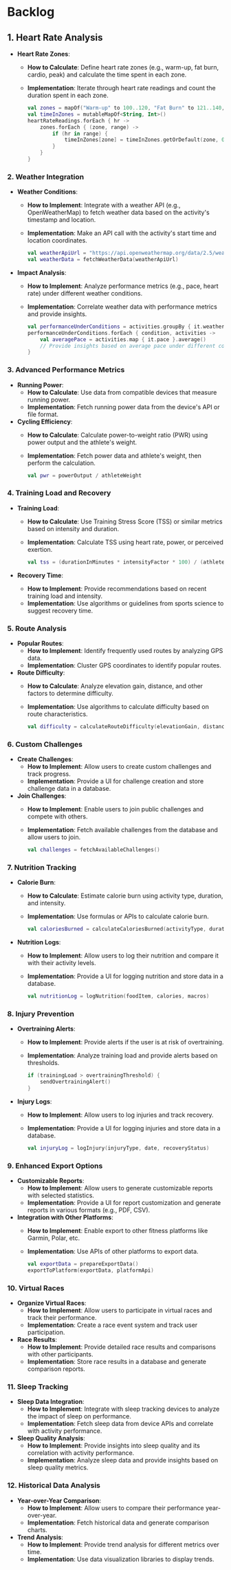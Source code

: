 # Backlog

## 1. **Heart Rate Analysis**

- **Heart Rate Zones**:
  - **How to Calculate**: Define heart rate zones (e.g., warm-up, fat burn, cardio, peak) and calculate the time spent in each zone.
  - **Implementation**: Iterate through heart rate readings and count the duration spent in each zone.

     ```kotlin
     val zones = mapOf("Warm-up" to 100..120, "Fat Burn" to 121..140, "Cardio" to 141..160, "Peak" to 161..180)
     val timeInZones = mutableMapOf<String, Int>()
     heartRateReadings.forEach { hr ->
         zones.forEach { (zone, range) ->
             if (hr in range) {
                 timeInZones[zone] = timeInZones.getOrDefault(zone, 0) + 1
             }
         }
     }
     ```

### 2. **Weather Integration**

- **Weather Conditions**:
  - **How to Implement**: Integrate with a weather API (e.g., OpenWeatherMap) to fetch weather data based on the activity's timestamp and location.
  - **Implementation**: Make an API call with the activity's start time and location coordinates.

     ```kotlin
     val weatherApiUrl = "https://api.openweathermap.org/data/2.5/weather?lat=$latitude&lon=$longitude&appid=$apiKey"
     val weatherData = fetchWeatherData(weatherApiUrl)
     ```

- **Impact Analysis**:
  - **How to Implement**: Analyze performance metrics (e.g., pace, heart rate) under different weather conditions.
  - **Implementation**: Correlate weather data with performance metrics and provide insights.

     ```kotlin
     val performanceUnderConditions = activities.groupBy { it.weatherCondition }
     performanceUnderConditions.forEach { condition, activities ->
         val averagePace = activities.map { it.pace }.average()
         // Provide insights based on average pace under different conditions
     }
     ```

### 3. **Advanced Performance Metrics**

- **Running Power**:
  - **How to Calculate**: Use data from compatible devices that measure running power.
  - **Implementation**: Fetch running power data from the device's API or file format.
- **Cycling Efficiency**:
  - **How to Calculate**: Calculate power-to-weight ratio (PWR) using power output and the athlete's weight.
  - **Implementation**: Fetch power data and athlete's weight, then perform the calculation.

     ```kotlin
     val pwr = powerOutput / athleteWeight
     ```

### 4. **Training Load and Recovery**

- **Training Load**:
  - **How to Calculate**: Use Training Stress Score (TSS) or similar metrics based on intensity and duration.
  - **Implementation**: Calculate TSS using heart rate, power, or perceived exertion.

     ```kotlin
     val tss = (durationInMinutes * intensityFactor * 100) / (athleteFunctionalThresholdPower * 60)
     ```

- **Recovery Time**:
  - **How to Implement**: Provide recommendations based on recent training load and intensity.
  - **Implementation**: Use algorithms or guidelines from sports science to suggest recovery time.

### 5. **Route Analysis**

- **Popular Routes**:
  - **How to Implement**: Identify frequently used routes by analyzing GPS data.
  - **Implementation**: Cluster GPS coordinates to identify popular routes.
- **Route Difficulty**:
  - **How to Calculate**: Analyze elevation gain, distance, and other factors to determine difficulty.
  - **Implementation**: Use algorithms to calculate difficulty based on route characteristics.

     ```kotlin
     val difficulty = calculateRouteDifficulty(elevationGain, distance)
     ```

### 6. **Custom Challenges**

- **Create Challenges**:
  - **How to Implement**: Allow users to create custom challenges and track progress.
  - **Implementation**: Provide a UI for challenge creation and store challenge data in a database.
- **Join Challenges**:
  - **How to Implement**: Enable users to join public challenges and compete with others.
  - **Implementation**: Fetch available challenges from the database and allow users to join.

     ```kotlin
     val challenges = fetchAvailableChallenges()
     ```

### 7. **Nutrition Tracking**

- **Calorie Burn**:
  - **How to Calculate**: Estimate calorie burn using activity type, duration, and intensity.
  - **Implementation**: Use formulas or APIs to calculate calorie burn.

     ```kotlin
     val caloriesBurned = calculateCaloriesBurned(activityType, duration, intensity)
     ```

- **Nutrition Logs**:
  - **How to Implement**: Allow users to log their nutrition and compare it with their activity levels.
  - **Implementation**: Provide a UI for logging nutrition and store data in a database.

     ```kotlin
     val nutritionLog = logNutrition(foodItem, calories, macros)
     ```

### 8. **Injury Prevention**

- **Overtraining Alerts**:
  - **How to Implement**: Provide alerts if the user is at risk of overtraining.
  - **Implementation**: Analyze training load and provide alerts based on thresholds.

     ```kotlin
     if (trainingLoad > overtrainingThreshold) {
         sendOvertrainingAlert()
     }
     ```

- **Injury Logs**:
  - **How to Implement**: Allow users to log injuries and track recovery.
  - **Implementation**: Provide a UI for logging injuries and store data in a database.

     ```kotlin
     val injuryLog = logInjury(injuryType, date, recoveryStatus)
     ```

### 9. **Enhanced Export Options**

- **Customizable Reports**:
  - **How to Implement**: Allow users to generate customizable reports with selected statistics.
  - **Implementation**: Provide a UI for report customization and generate reports in various formats (e.g., PDF, CSV).
- **Integration with Other Platforms**:
  - **How to Implement**: Enable export to other fitness platforms like Garmin, Polar, etc.
  - **Implementation**: Use APIs of other platforms to export data.

     ```kotlin
     val exportData = prepareExportData()
     exportToPlatform(exportData, platformApi)
     ```

### 10. **Virtual Races**

- **Organize Virtual Races**:
  - **How to Implement**: Allow users to participate in virtual races and track their performance.
  - **Implementation**: Create a race event system and track user participation.
- **Race Results**:
  - **How to Implement**: Provide detailed race results and comparisons with other participants.
  - **Implementation**: Store race results in a database and generate comparison reports.

### 11. **Sleep Tracking**

- **Sleep Data Integration**:
  - **How to Implement**: Integrate with sleep tracking devices to analyze the impact of sleep on performance.
  - **Implementation**: Fetch sleep data from device APIs and correlate with activity performance.
- **Sleep Quality Analysis**:
  - **How to Implement**: Provide insights into sleep quality and its correlation with activity performance.
  - **Implementation**: Analyze sleep data and provide insights based on sleep quality metrics.

### 12. **Historical Data Analysis**

- **Year-over-Year Comparison**:
  - **How to Implement**: Allow users to compare their performance year-over-year.
  - **Implementation**: Fetch historical data and generate comparison charts.
- **Trend Analysis**:
  - **How to Implement**: Provide trend analysis for different metrics over time.
  - **Implementation**: Use data visualization libraries to display trends.
